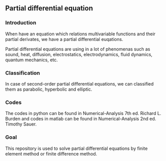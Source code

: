 ## Partial differential equation

### Introduction

When have an equation which relations multivariable functions and their partial
derivates, we have a partial differential euqations.

Partial differential equations are using in a lot of phenomenas such as sound,
heat, diffusion, electrostatics, electrodynamics, fluid dynamics,
quantum mechanics, etc.

### Classification

In case of second-order partial differential equations, we can classified them
as parabolic, hyperbolic and elliptic.

### Codes

The codes in python can be found in Numerical-Analysis 7th ed. Richard L. Burden
and codes in matlab can be found in Numerical-Analysis 2nd ed. Timothy Sauer.


### Goal

This repository is used to solve partial differential equations by finite
element method or finite difference method.
